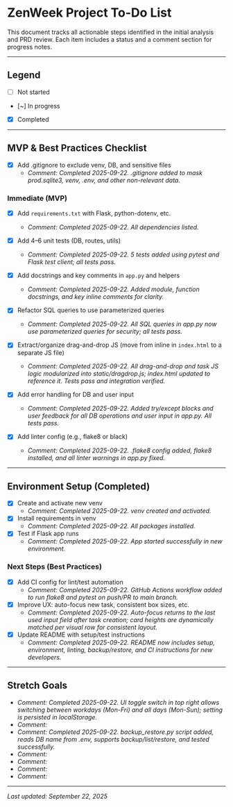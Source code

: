 # ZenWeek Project To-Do List

This document tracks all actionable steps identified in the initial analysis and PRD review. Each item includes a status and a comment section for progress notes.

---

## Legend
- [ ] Not started
- [~] In progress
- [x] Completed

---

## MVP & Best Practices Checklist
- [x] Add .gitignore to exclude venv, DB, and sensitive files
  - _Comment: Completed 2025-09-22. .gitignore added to mask prod.sqlite3, venv, .env, and other non-relevant data._

### Immediate (MVP)
- [x] Add `requirements.txt` with Flask, python-dotenv, etc.
  - _Comment: Completed 2025-09-22. All dependencies listed._
  
- [x] Add 4–6 unit tests (DB, routes, utils)
  - _Comment: Completed 2025-09-22. 5 tests added using pytest and Flask test client; all tests pass._
  
- [x] Add docstrings and key comments in `app.py` and helpers
  - _Comment: Completed 2025-09-22. Added module, function docstrings, and key inline comments for clarity._
  
- [x] Refactor SQL queries to use parameterized queries
  - _Comment: Completed 2025-09-22. All SQL queries in app.py now use parameterized queries for security; all tests pass._
  
- [x] Extract/organize drag-and-drop JS (move from inline in `index.html` to a separate JS file)
  - _Comment: Completed 2025-09-22. All drag-and-drop and task JS logic modularized into static/dragdrop.js; index.html updated to reference it. Tests pass and integration verified._
  
- [x] Add error handling for DB and user input
  - _Comment: Completed 2025-09-22. Added try/except blocks and user feedback for all DB operations and user input in app.py. All tests pass._
  
- [x] Add linter config (e.g., flake8 or black)
  - _Comment: Completed 2025-09-22. .flake8 config added, flake8 installed, and all linter warnings in app.py fixed._

---

## Environment Setup (Completed)
- [x] Create and activate new venv
  - _Comment: Completed 2025-09-22. venv created and activated._
- [x] Install requirements in venv
  - _Comment: Completed 2025-09-22. All packages installed._
- [x] Test if Flask app runs
  - _Comment: Completed 2025-09-22. App started successfully in new environment._

### Next Steps (Best Practices)
- [x] Add CI config for lint/test automation
  - _Comment: Completed 2025-09-22. GitHub Actions workflow added to run flake8 and pytest on push/PR to main branch._
- [x] Improve UX: auto-focus new task, consistent box sizes, etc.
  - _Comment: Completed 2025-09-22. Auto-focus returns to the last used input field after task creation; card heights are dynamically matched per visual row for consistent layout._
- [x] Update README with setup/test instructions
  - _Comment: Completed 2025-09-22. README now includes setup, environment, linting, backup/restore, and CI instructions for new developers._

---

## Stretch Goals
  - _Comment: Completed 2025-09-22. UI toggle switch in top right allows switching between workdays (Mon-Fri) and all days (Mon-Sun); setting is persisted in localStorage._
  - _Comment:_
  - _Comment: Completed 2025-09-22. backup_restore.py script added, reads DB name from .env, supports backup/list/restore, and tested successfully._
  - _Comment:_
  - _Comment:_
  - _Comment:_
  - _Comment:_

---

*Last updated: September 22, 2025*
